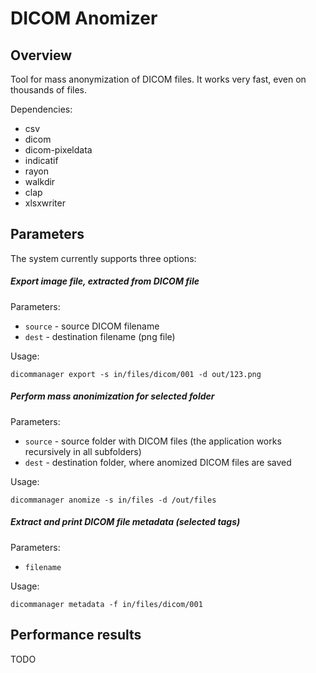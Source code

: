 # DICOM Anomizer

## Overview

Tool for mass anonymization of DICOM files. It works very fast, even on thousands of files.


Dependencies:

* csv 
* dicom 
* dicom-pixeldata 
* indicatif 
* rayon 
* walkdir 
* clap 
* xlsxwriter 


## Parameters

The system currently supports three options:

##### Export image file, extracted from DICOM file

Parameters:
* `source` - source DICOM filename
* `dest` - destination filename (png file)

Usage:

    dicommanager export -s in/files/dicom/001 -d out/123.png 

##### Perform mass anonimization for selected folder

Parameters:
* `source` - source folder with DICOM files (the application works recursively in all subfolders)
* `dest` - destination folder, where anomized DICOM files are saved

Usage:

    dicommanager anomize -s in/files -d /out/files

##### Extract and print DICOM file metadata (selected tags)

Parameters:

* `filename` 

Usage:

    dicommanager metadata -f in/files/dicom/001

## Performance results

TODO